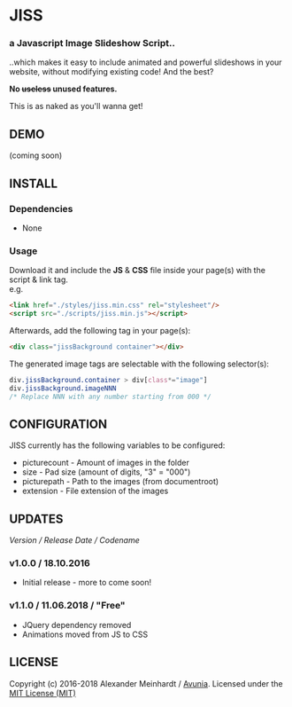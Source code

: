 # JISS
### a **J**avascript **I**mage **S**lideshow **S**cript..
..which makes it easy to include animated and powerful slideshows in your website, without modifying existing code!
And the best?

**No ~~useless~~ unused features.**

This is as naked as you'll wanna get!

## DEMO ##
(coming soon)

## INSTALL ##
### Dependencies
* None

### Usage
Download it and include the **JS** & **CSS** file inside your page(s) with the script & link tag.<br/>
e.g.
```html
<link href="./styles/jiss.min.css" rel="stylesheet"/>
<script src="./scripts/jiss.min.js"></script>
```
Afterwards, add the following tag in your page(s):
```html
<div class="jissBackground container"></div>
```

The generated image tags are selectable with the following selector(s):
```css
div.jissBackground.container > div[class*="image"]
div.jissBackground.imageNNN
/* Replace NNN with any number starting from 000 */
```

## CONFIGURATION ##
JISS currently has the following variables to be configured:
* picturecount - Amount of images in the folder
* size - Pad size (amount of digits, "3" = "000")
* picturepath - Path to the images (from documentroot)
* extension - File extension of the images

## UPDATES
*Version / Release Date / Codename*
### v1.0.0 / 18.10.2016 ###
* Initial release - more to come soon! 
### v1.1.0 / 11.06.2018 / "Free" ###
* JQuery dependency removed
* Animations moved from JS to CSS

## LICENSE
Copyright (c) 2016-2018 Alexander Meinhardt / [Avunia](http://avunia.gitlab.io). Licensed under the [MIT License (MIT)](https://opensource.org/licenses/MIT)

